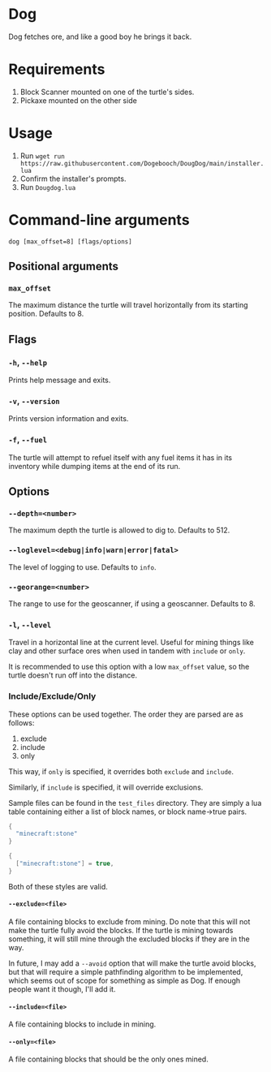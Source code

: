 # Dog
Dog fetches ore, and like a good boy he brings it back.

# Requirements
1. Block Scanner mounted on one of the turtle's sides.
2. Pickaxe mounted on the other side

# Usage
1. Run `wget run https://raw.githubusercontent.com/Dogebooch/DougDog/main/installer.lua`
2. Confirm the installer's prompts.
3. Run `Dougdog.lua`

# Command-line arguments
```
dog [max_offset=8] [flags/options]
```
## Positional arguments

### `max_offset`
The maximum distance the turtle will travel horizontally from its starting position. Defaults to 8.

## Flags

### `-h`, `--help`
Prints help message and exits.

### `-v`, `--version`
Prints version information and exits.

### `-f`, `--fuel`
The turtle will attempt to refuel itself with any fuel items it has in its 
inventory while dumping items at the end of its run.

## Options

### `--depth=<number>`
The maximum depth the turtle is allowed to dig to. Defaults to 512.

### `--loglevel=<debug|info|warn|error|fatal>`
The level of logging to use. Defaults to `info`.

### `--georange=<number>`
The range to use for the geoscanner, if using a geoscanner. Defaults to 8.

### `-l`, `--level`
Travel in a horizontal line at the current level. Useful for mining things like
clay and other surface ores when used in tandem with `include` or `only`.

It is recommended to use this option with a low `max_offset` value, so the 
turtle doesn't run off into the distance.

### Include/Exclude/Only
These options can be used together. The order they are parsed are as follows:

1. exclude
2. include
3. only

This way, if `only` is specified, it overrides both `exclude` and `include`.

Similarly, if `include` is specified, it will override exclusions.

Sample files can be found in the `test_files` directory. They are simply a lua
table containing either a list of block names, or block name->true pairs.

```lua
{
  "minecraft:stone"
}
```
```lua
{
  ["minecraft:stone"] = true,
}
```
Both of these styles are valid.

#### `--exclude=<file>`
A file containing blocks to exclude from mining. Do note that this will not make
the turtle fully avoid the blocks. If the turtle is mining towards something,
it will still mine through the excluded blocks if they are in the way.

In future, I may add a `--avoid` option that will make the turtle avoid blocks,
but that will require a simple pathfinding algorithm to be implemented, which
seems out of scope for something as simple as Dog. If enough people want it
though, I'll add it.

#### `--include=<file>`
A file containing blocks to include in mining.

#### `--only=<file>`
A file containing blocks that should be the only ones mined.
